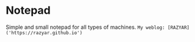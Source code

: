 # Notepad
Simple and small notepad for all types of machines.
` My weblog: [RAZYAR]('https://razyar.github.io') `

